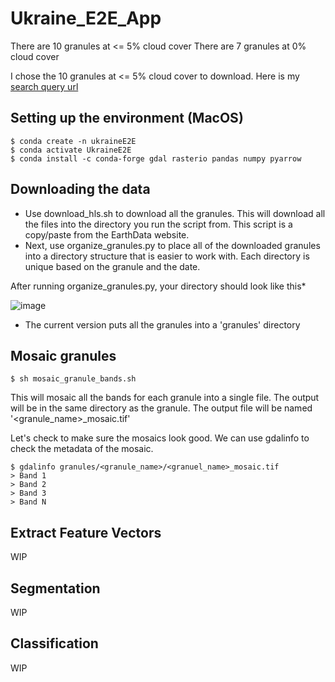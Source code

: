 # Ukraine_E2E_App

There are 10 granules at <= 5% cloud cover
There are 7 granules at 0% cloud cover

I chose the 10 granules at <= 5% cloud cover to download. Here is my [search query url](https://search.earthdata.nasa.gov/search/granules?p=C2021957295-LPCLOUD&pg[0][v]=f&pg[0][cc][max]=5&pg[0][gsk]=start_date&q=hls&sb[0]=27.59326%2C48.93109%2C29.06104%2C49.37046&qt=2022-03-01T00%3A00%3A00.000Z%2C2022-04-15T23%3A59%3A59.999Z&tl=1681489962!3!!&lat=49.02099609375&long=26.26171875&zoom=7)


## Setting up the environment (MacOS)
```shell
$ conda create -n ukraineE2E
$ conda activate UkraineE2E
$ conda install -c conda-forge gdal rasterio pandas numpy pyarrow
```

## Downloading the data
- Use download_hls.sh to download all the granules. This will download all the files into the directory you run the script from. This script is a copy/paste from the EarthData website.
- Next, use organize_granules.py to place all of the downloaded granules into a directory structure that is easier to work with. Each directory is unique based on the granule and the date.

After running organize_granules.py, your directory should look like this*

![image](https://github.com/easierdata/Ukraine_E2E_App/assets/9572232/be20d152-b9ed-4f21-8251-b71b6f4ce900)
* The current version puts all the granules into a 'granules' directory
## Mosaic granules
```shell
$ sh mosaic_granule_bands.sh
```
This will mosaic all the bands for each granule into a single file. The output will be in the same directory as the granule. The output file will be named '<granule_name>_mosaic.tif'

Let's check to make sure the mosaics look good. We can use gdalinfo to check the metadata of the mosaic.
```shell
$ gdalinfo granules/<granule_name>/<granuel_name>_mosaic.tif
> Band 1
> Band 2
> Band 3
> Band N
```

## Extract Feature Vectors
WIP

## Segmentation
WIP

## Classification
WIP
